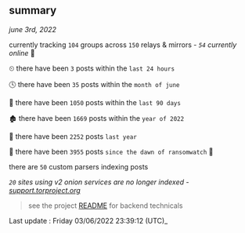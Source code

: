 
## summary
_june 3rd, 2022_

currently tracking `104` groups across `150` relays & mirrors - _`54` currently online_ 📡

⏲ there have been `3` posts within the `last 24 hours`

🕓 there have been `35` posts within the `month of june`

📅 there have been `1050` posts within the `last 90 days`

🏚 there have been `1669` posts within the `year of 2022`

🚀 there have been `2252` posts `last year`

🦕 there have been `3955` posts `since the dawn of ransomwatch` 🐣

there are `50` custom parsers indexing posts

_`20` sites using v2 onion services are no longer indexed - [support.torproject.org](https://support.torproject.org/onionservices/v2-deprecation/)_

> see the project [README](https://github.com/jmousqueton/ransomwatch#readme) for backend technicals



Last update : Friday 03/06/2022 23:39:12 (UTC)_

